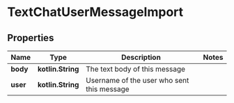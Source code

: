 
# TextChatUserMessageImport

## Properties
Name | Type | Description | Notes
------------ | ------------- | ------------- | -------------
**body** | **kotlin.String** | The text body of this message | 
**user** | **kotlin.String** | Username of the user who sent this message | 



